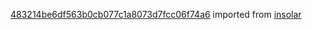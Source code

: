 [483214be6df563b0cb077c1a8073d7fcc06f74a6](https://github.com/insolar/insolar/commit/483214be6df563b0cb077c1a8073d7fcc06f74a6) imported from [insolar](https://github.com/insolar/insolar)
